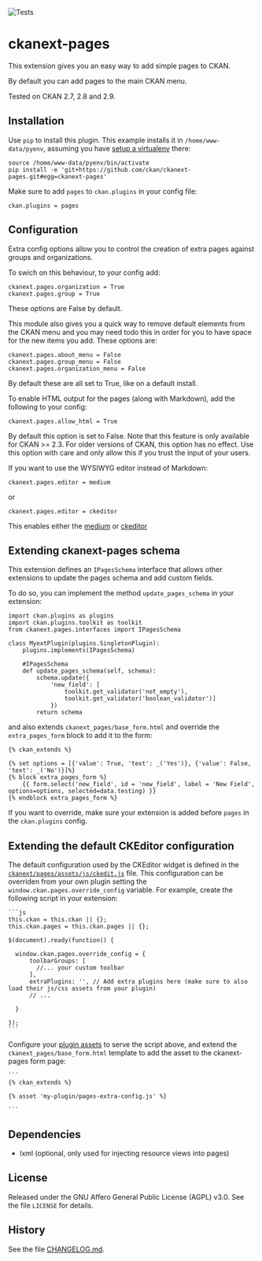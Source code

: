 
![Tests](https://github.com/ckan/ckanext-pages/workflows/Tests/badge.svg?branch=master)

ckanext-pages
=============

This extension gives you an easy way to add simple pages to CKAN.

By default you can add pages to the main CKAN menu.

Tested on CKAN 2.7, 2.8 and 2.9.

## Installation

Use `pip` to install this plugin. This example installs it in `/home/www-data/pyenv`, assuming you have [setup a virtualenv](http://docs.ckan.org/en/latest/maintaining/installing/install-from-source.html#install-ckan-into-a-python-virtual-environment) there:

```
source /home/www-data/pyenv/bin/activate
pip install -e 'git+https://github.com/ckan/ckanext-pages.git#egg=ckanext-pages'
```

Make sure to add `pages` to `ckan.plugins` in your config file:

```
ckan.plugins = pages
```

## Configuration


Extra config options allow you to control the creation of extra pages against groups and organizations.

To swich on this behaviour, to your config add:

```
ckanext.pages.organization = True
ckanext.pages.group = True
```

These options are False by default.


This module also gives you a quick way to remove default elements from the CKAN menu and you may need todo this
in order for you to have space for the new items you add.  These options are:

```
ckanext.pages.about_menu = False
ckanext.pages.group_menu = False
ckanext.pages.organization_menu = False
```

By default these are all set to True, like on a default install.

To enable HTML output for the pages (along with Markdown), add the following to your config:

```
ckanext.pages.allow_html = True
```

By default this option is set to False. Note that this feature is only available for CKAN >= 2.3. For older versions of CKAN, this option has no effect.
Use this option with care and only allow this if you trust the input of your users.

If you want to use the WYSIWYG editor instead of Markdown:
```
ckanext.pages.editor = medium
```
or
```
ckanext.pages.editor = ckeditor
```
This enables either the [medium](https://jakiestfu.github.io/Medium.js/docs/) or [ckeditor](http://ckeditor.com/)

## Extending ckanext-pages schema

This extension defines an `IPagesSchema` interface that allows other extensions to update the pages schema and add custom fields.

To do so, you can implement the method `update_pages_schema` in your extension:

```
import ckan.plugins as plugins
import ckan.plugins.toolkit as toolkit
from ckanext.pages.interfaces import IPagesSchema

class MyextPlugin(plugins.SingletonPlugin):
    plugins.implements(IPagesSchema)

    #IPagesSchema
    def update_pages_schema(self, schema):
        schema.update({
            'new_field': [
                toolkit.get_validator('not_empty'),
                toolkit.get_validator('boolean_validator')]
            })
        return schema
```

and also extends `ckanext_pages/base_form.html` and override the `extra_pages_form` block to add it to the form:

```
{% ckan_extends %}

{% set options = [{'value': True, 'text': _('Yes')}, {'value': False, 'text': _('No')}]%}
{% block extra_pages_form %}
    {{ form.select('new_field', id = 'new_field', label = 'New Field', options=options, selected=data.testing) }}
{% endblock extra_pages_form %}
```

If you want to override, make sure your extension is added before `pages` in the `ckan.plugins` config.

## Extending the default CKEditor configuration

The default configuration used by the CKEditor widget is defined in the [`ckanext/pages/assets/js/ckedit.js`](https://github.com/ckan/ckanext-pages/blob/master/ckanext/pages/assets/js/ckedit.js) file. This configuration can be overriden from your own plugin setting the `window.ckan.pages.override_config` variable. For example, create the following script in your extension:

    ```js
    this.ckan = this.ckan || {};
    this.ckan.pages = this.ckan.pages || {};

    $(document).ready(function() {

      window.ckan.pages.override_config = {
          toolbarGroups: [
            //... your custom toolbar
          ],
          extraPlugins: '', // Add extra plugins here (make sure to also load their js/css assets from your plugin)
          // ...

      }

    });
    ```

Configure your [plugin assets](https://docs.ckan.org/en/2.9/theming/webassets.html) to serve the script above, and extend the `ckanext_pages/base_form.html` template to add the asset to the ckanext-pages form page:

    ```
    {% ckan_extends %}

    {% asset 'my-plugin/pages-extra-config.js' %}

    ```

## Dependencies

* lxml (optional, only used for injecting resource views into pages)


## License

Released under the GNU Affero General Public License (AGPL) v3.0. See the file `LICENSE` for details.


## History

See the file [CHANGELOG.md](CHANGELOG.md).

